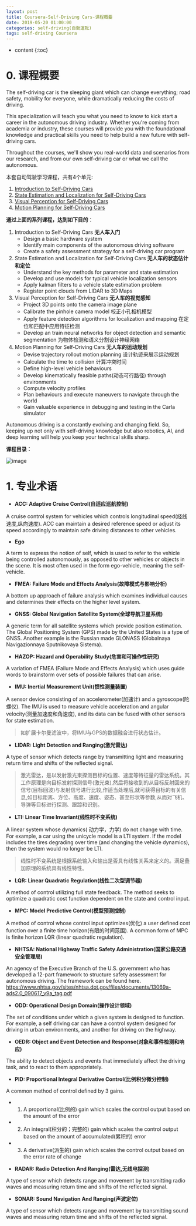 ```yaml
---
layout: post
title: Coursera-Self-Driving Cars-课程概要
date: 2019-05-20 01:00:00
categories: self-driving(自動運転)
tags: self-driving Coursera
---
```

* content
{:toc}

# 0. 课程概要

The self-driving car is the sleeping giant which can change everything; road safety, mobility for everyone, while dramatically reducing the costs of driving. 

This specialization will teach you what you need to know to kick start a career in the autonomous driving industry. Whether you're coming from academia or industry, these courses will provide you with the foundational knowledge and practical skills you need to help build a new future with self-driving cars.

Throughout the courses, we'll show you real-world data and scenarios from our research, and from our own self-driving car or what we call the autonomous.

本套自动驾驶学习课程，共有4个单元:

1. [Introduction to Self-Driving Cars](https://www.coursera.org/learn/intro-self-driving-cars/home/welcome)
2. [State Estimation and Localization for Self-Driving Cars](https://www.coursera.org/learn/state-estimation-localization-self-driving-cars/home/welcome)
3. [Visual Perception for Self-Driving Cars](https://www.coursera.org/learn/visual-perception-self-driving-cars)
4. [Motion Planning for Self-Driving Cars](https://www.coursera.org/learn/motion-planning-self-driving-cars)

**通过上面的系列课程，达到如下目的**：

1. Introduction to Self-Driving Cars **无人车入门**
	- Design a basic hardware system
	- Identify main components of the autonomous driving software
	- Create a safety assessment strategy for a self-driving car program
2. State Estimation and Localization for Self-Driving Cars **无人车的状态估计和定位**
	- Understand the key methods for parameter and state estimation
	- Develop and use models for typical vehicle localization sensors
	- Apply kalman filters to a vehicle state estimation problem
	- Register point clouds from LIDAR to 3D Maps
3. Visual Perception for Self-Driving Cars **无人车的视觉感知**
	- Project 3D points onto the camera image plane
	- Calibrate the pinhole camera model 校正小孔相机模型
	- Apply feature detection algorithms for localization and mapping 在定位和匹配中应用特征检测
	- Develop an train neural networks for object detection and semantic segmentation 为物体检测和语义分割设计神经网络
4. Motion Planning for Self-Driving Cars **无人车的运动规划**
	- Devise trajectory rollout motion planning 设计轨迹来展示运动规划
	- Calculate the time to collision 计算冲突时间
	- Define high-level vehicle behaviours
	- Develop kinematically feasible paths(动态可行路径) through environments 
	- Compute velocity profiles
	- Plan behaviours and execute maneuvers to navigate through the world
	- Gain valuable experience in debugging and testing in the Carla simulator

Autonomous driving is a constantly evolving and changing field. So, keeping up not only with self-driving knowledge but also robotics, AI, and deep learning will help you keep your technical skills sharp. 

**课程目录：**

![image](https://user-images.githubusercontent.com/18595935/53847896-c7045c80-3ff5-11e9-9cc4-554ecedacf47.png)


# 1. 专业术语

- **ACC: Adaptive Cruise Control(自适应巡航控制)**

A cruise control system for vehicles which controls longitudinal speed(经线速度,纵向速度). ACC can maintain a desired reference speed or adjust its speed accordingly to maintain safe driving distances to other vehicles.

- **Ego**

A term to express the notion of self, which is used to refer to the vehicle being controlled autonomously, as opposed to other vehicles or objects in the scene. It is most often used in the form ego-vehicle, meaning the self-vehicle.

- **FMEA: Failure Mode and Effects Analysis(故障模式与影响分析)**

A bottom up approach of failure analysis which examines individual causes and determines their effects on the higher level system.

- **GNSS: Global Navigation Satellite System(全球导航卫星系统)**

A generic term for all satellite systems which provide position estimation. The Global Positioning System (GPS) made by the United States is a type of GNSS. Another example is the Russian made GLONASS (Globalnaya Navigazionnaya Sputnikovaya Sistema).

- **HAZOP: Hazard and Operability Study(危害和可操作性研究)**

A variation of FMEA (Failure Mode and Effects Analysis) which uses guide words to brainstorm over sets of possible failures that can arise.

- **IMU: Inertial Measurement Unit(惯性测量装置)**

A sensor device consisting of an accelerometer(加速计) and a gyroscope(陀螺仪). The IMU is used to measure vehicle acceleration and angular velocity(测量加速度和角速度), and its data can be fused with other sensors for state estimation.
> 如扩展卡尔曼滤波中，将IMU与GPS的数据融合进行状态估计。

- **LIDAR: Light Detection and Ranging(激光雷达)**

A type of sensor which detects range by transmitting light and measuring return time and shifts of the reflected signal.
> 激光雷达，是以发射激光束探测目标的位置、速度等特征量的雷达系统。其工作原理是向目标发射探测信号(激光束),然后将接收到的从目标反射回来的信号(目标回波)与发射信号进行比较,作适当处理后,就可获得目标的有关信息,如目标距离、方位、高度、速度、姿态、甚至形状等参数,从而对飞机、导弹等目标进行探测、跟踪和识别。

- **LTI: Linear Time Invariant(线性时不变系统)**

A linear system whose dynamics( 动力学，力学) do not change with time. For example, a car using the unicycle model is a LTI system. If the model includes the tires degrading over time (and changing the vehicle dynamics), then the system would no longer be LTI.
> 线性时不变系统是根据系统输入和输出是否具有线性关系来定义的。满足叠加原理的系统具有线性特性。

- **LQR: Linear Quadratic Regulation(线性二次型调节器)**

A method of control utilizing full state feedback. The method seeks to optimize a quadratic cost function dependent on the state and control input.

- **MPC: Model Predictive Control(模型预测控制)**

A method of control whose control input optimizes(优化) a user defined cost function over a finite time horizon(有限的时间范围). A common form of MPC is finite horizon LQR (linear quadratic regulation).

- **NHTSA: National Highway Traffic Safety Administration(国家公路交通安全管理局)**

An agency of the Executive Branch of the U.S. government who has developed a 12-part framework to structure safety assessment for autonomous driving. The framework can be found here. https://www.nhtsa.gov/sites/nhtsa.dot.gov/files/documents/13069a-ads2.0_090617_v9a_tag.pdf

- **ODD: Operational Design Domain(操作设计领域)**

The set of conditions under which a given system is designed to function. For example, a self driving car can have a control system designed for driving in urban environments, and another for driving on the highway.

- **OEDR: Object and Event Detection and Response(对象和事件检测和响应)**

The ability to detect objects and events that immediately affect the driving task, and to react to them appropriately.

- **PID: Proportional Integral Derivative Control(比例积分微分控制)**

A common method of control defined by 3 gains.
 - 1) A proportional(比例的) gain which scales the control output based on the amount of the error
 - 2) An integral(积分的；完整的) gain which scales the control output based on the amount of accumulated(累积的) error
 - 3) A derivative(派生的) gain which scales the control output based on the error rate of change


- **RADAR: Radio Detection And Ranging(雷达,无线电探测)**

A type of sensor which detects range and movement by transmitting radio waves and measuring return time and shifts of the reflected signal.

- **SONAR: Sound Navigation And Ranging(声波定位)**

A type of sensor which detects range and movement by transmitting sound waves and measuring return time and shifts of the reflected signal.

